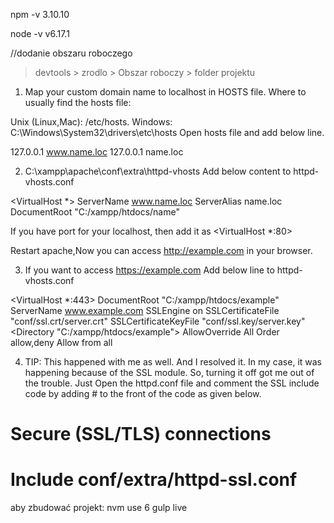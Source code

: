 npm -v
3.10.10

node -v
v6.17.1

//dodanie obszaru roboczego

> devtools > zrodlo > Obszar roboczy > folder projektu

1. Map your custom domain name to localhost in HOSTS file.
   Where to usually find the hosts file:

Unix (Linux,Mac): /etc/hosts.
Windows: C:\Windows\System32\drivers\etc\hosts
Open hosts file and add below line.

127.0.0.1 www.name.loc
127.0.0.1 name.loc

2. C:\xampp\apache\conf\extra\httpd-vhosts
   Add below content to httpd-vhosts.conf

<VirtualHost \*>
ServerName www.name.loc
ServerAlias name.loc
DocumentRoot "C:/xampp/htdocs/name"

</VirtualHost>

If you have port for your localhost, then add it as <VirtualHost \*:80>

Restart apache,Now you can access http://example.com in your browser.

3. If you want to access https://example.com
   Add below line to httpd-vhosts.conf

<VirtualHost \*:443>
DocumentRoot "C:/xampp/htdocs/example"
ServerName www.example.com
SSLEngine on
SSLCertificateFile "conf/ssl.crt/server.crt"
SSLCertificateKeyFile "conf/ssl.key/server.key"
<Directory "C:/xampp/htdocs/example">
AllowOverride All
Order allow,deny
Allow from all
</Directory>
</VirtualHost>

4. TIP:
   This happened with me as well. And I resolved it. In my case, it was happening because of the SSL module. So, turning it off got me out of the trouble. Just Open the httpd.conf file and comment the SSL include code by adding # to the front of the code as given below.

# Secure (SSL/TLS) connections

# Include conf/extra/httpd-ssl.conf

aby zbudować projekt:
nvm use 6
gulp live
